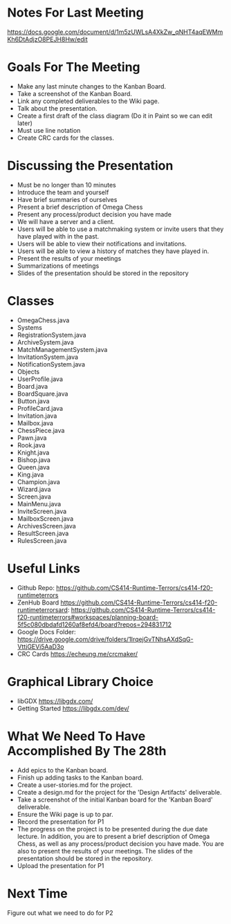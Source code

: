 # Notes For Last Meeting
https://docs.google.com/document/d/1m5zUWLsA4XkZw_qNHT4aqEWMmKh6DtAdjzO8PEJH8Hw/edit

# Goals For The Meeting
- Make any last minute changes to the Kanban Board.
- Take a screenshot of the Kanban Board.
- Link any completed deliverables to the Wiki page.
- Talk about the presentation.
- Create a first draft of the class diagram (Do it in Paint so we can edit later)
- Must use line notation
- Create CRC cards for the classes.

# Discussing the Presentation
- Must be no longer than 10 minutes
- Introduce the team and yourself
- Have brief summaries of ourselves
- Present a brief description of Omega Chess
- Present any process/product decision you have made
- We will have a server and a client.
- Users will be able to use a matchmaking system or invite users that they have played with in the past.
- Users will be able to view their notifications and invitations.
- Users will be able to view a history of matches they have played in.
- Present the results of your meetings
- Summarizations of meetings
- Slides of the presentation should be stored in the repository

# Classes
- OmegaChess.java
- Systems
- RegistrationSystem.java
- ArchiveSystem.java
- MatchManagementSystem.java
- InvitationSystem.java
- NotificationSystem.java
- Objects
- UserProfile.java
- Board.java
- BoardSquare.java
- Button.java
- ProfileCard.java
- Invitation.java
- Mailbox.java
- ChessPiece.java
- Pawn.java
- Rook.java
- Knight.java
- Bishop.java
- Queen.java
- King.java
- Champion.java
- Wizard.java
- Screen.java
- MainMenu.java
- InviteScreen.java
- MailboxScreen.java
- ArchivesScreen.java
- ResultScreen.java
- RulesScreen.java

# Useful Links
- Github Repo: https://github.com/CS414-Runtime-Terrors/cs414-f20-runtimeterrors
- ZenHub Board https://github.com/CS414-Runtime-Terrors/cs414-f20-runtimeterrorsard: https://github.com/CS414-Runtime-Terrors/cs414-f20-runtimeterrors#workspaces/planning-board-5f5c080dbdafd1260af8efd4/board?repos=294831712
- Google Docs Folder: https://drive.google.com/drive/folders/1IrqejGvTNhsAXdSqG-VttjGEVi5AaD3o
- CRC Cards https://echeung.me/crcmaker/ 

# Graphical Library Choice
- libGDX https://libgdx.com/
- Getting Started https://libgdx.com/dev/

# What We Need To Have Accomplished By The 28th
- Add epics to the Kanban board.
- Finish up adding tasks to the Kanban board.
- Create a user-stories.md for the project.
- Create a design.md for the project for the 'Design Artifacts' deliverable.
- Take a screenshot of the initial Kanban board for the 'Kanban Board' deliverable.
- Ensure the Wiki page is up to par.
- Record the presentation for P1
- The progress on the project is to be presented during the due date lecture. In addition, you are to present a brief description of Omega Chess, as well as any process/product decision you have made. You are also to present the results of your meetings. The slides of the presentation should be stored in the repository.
- Upload the presentation for P1

# Next Time
Figure out what we need to do for P2
